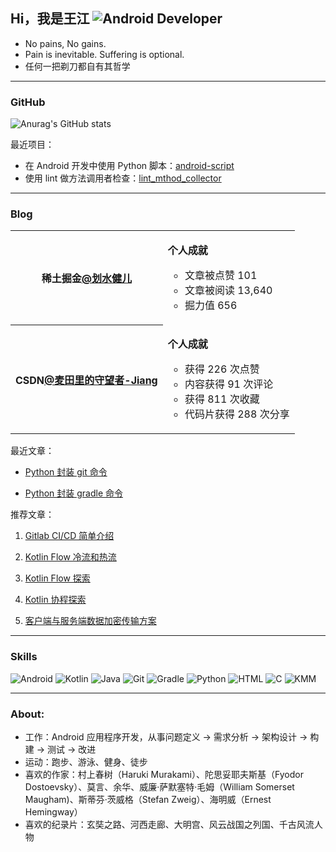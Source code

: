 ## Hi，我是王江 ![Android Developer](https://img.shields.io/badge/Android_Developer-green?style=flat&logo=android)

* No pains, No gains.
* Pain is inevitable. Suffering is optional.
* 任何一把剃刀都自有其哲学

---
### GitHub

![Anurag's GitHub stats](https://github-readme-stats.vercel.app/api?username=WJRye&bg_color=30,C2FFD8,465EFB&title_color=fff&text_color=fff)

最近项目：

- 在 Android 开发中使用 Python 脚本：[android-script](https://github.com/WJRye/android-script)
- 使用 lint 做方法调用者检查：[lint_mthod_collector](https://github.com/WJRye/lint_mthod_collector)

---
### Blog

<table>
    <tr>
        <th>
                <span style="font-weight:bold;">稀土掘金<a href="https://juejin.cn/user/2568903598027885/posts">@划水健儿</a></span>
        </th>
        <td>
          <p> <span style="font-weight:bold;">个人成就</span></p>
          <ul type="circle">
            <li>文章被点赞 101</li>
            <li>文章被阅读 13,640</li>
            <li>掘力值 656</li>
          </ul> 
       </td>
 </tr>
    <tr>
        <th>
           <span style="font-weight:bold;">CSDN<a href="https://blog.csdn.net/wangjiang_qianmo?type=blog">@麦田里的守望者-Jiang</a></span>
        </th>
      <td>
        <p> <span style="font-weight:bold;">个人成就</span></p>
        <ul type="circle">
            <li>获得 226 次点赞</li>
            <li>内容获得 91 次评论</li>
            <li>获得 811 次收藏</li>
            <li>代码片获得 288 次分享</li>
        </ul>
      </td>
   </tr>
</table>

最近文章：

* [Python 封装 git 命令](https://juejin.cn/post/7326814224331964416)

* [Python 封装 gradle 命令](https://juejin.cn/post/7324600741376901154)


推荐文章：

1. [Gitlab CI/CD 简单介绍](https://juejin.cn/post/7236523661707624507)

2. [Kotlin Flow 冷流和热流](https://juejin.cn/post/7217601930917969957)

3. [Kotlin Flow 探索](https://juejin.cn/post/7187586519534829623)

4. [Kotlin 协程探索](https://juejin.cn/post/7184628421010391095)

5. [客户端与服务端数据加密传输方案](https://juejin.cn/post/7146386827522342948)

---
### Skills

![Android](https://img.shields.io/badge/Android-Expert-green?style=for-the-badge&logo=android)
![Kotlin](https://img.shields.io/badge/Kotlin-Advanced-blue?style=for-the-badge&logo=kotlin)
![Java](https://img.shields.io/badge/Java-Advanced-blue?style=for-the-badge&logo=java)
![Git](https://img.shields.io/badge/Git-Advanced-blue?style=for-the-badge&logo=git)
![Gradle](https://img.shields.io/badge/Gradle-Advanced-blue?style=for-the-badge&logo=gradle)
![Python](https://img.shields.io/badge/Python-Intermediate-yellow?style=for-the-badge&logo=python)
![HTML](https://img.shields.io/badge/HTML-Intermediate-yellow?style=for-the-badge&logo=html5)
![C](https://img.shields.io/badge/C-Beginner-orange?style=for-the-badge&logo=c)
![KMM](https://img.shields.io/badge/KMM-Beginner-orange?style=for-the-badge&logo=kmm)

---
### About:

- 工作：Android 应用程序开发，从事问题定义 → 需求分析 → 架构设计 → 构建 → 测试 → 改进
- 运动：跑步、游泳、健身、徒步
- 喜欢的作家：村上春树（Haruki Murakami）、陀思妥耶夫斯基（Fyodor Dostoevsky）、莫言、余华、威廉·萨默塞特·毛姆（William Somerset Maugham)、斯蒂芬·茨威格（Stefan Zweig）、海明威（Ernest Hemingway）
- 喜欢的纪录片：玄奘之路、河西走廊、大明宫、风云战国之列国、千古风流人物

  
